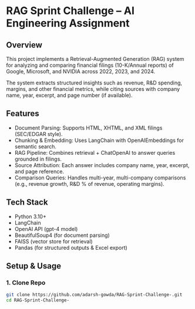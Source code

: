 # RAG Sprint Challenge – AI Engineering Assignment

## Overview
This project implements a Retrieval-Augmented Generation (RAG) system for analyzing and comparing financial filings (10-K/Annual reports) of Google, Microsoft, and NVIDIA across 2022, 2023, and 2024.

The system extracts structured insights such as revenue, R&D spending, margins, and other financial metrics, while citing sources with company name, year, excerpt, and page number (if available).

## Features
- Document Parsing: Supports HTML, XHTML, and XML filings (SEC/EDGAR style).
- Chunking & Embedding: Uses LangChain with OpenAIEmbeddings for semantic search.
- RAG Pipeline: Combines retrieval + ChatOpenAI to answer queries grounded in filings.
- Source Attribution: Each answer includes company name, year, excerpt, and page reference.
- Comparison Queries: Handles multi-year, multi-company comparisons (e.g., revenue growth, R&D % of revenue, operating margins).

## Tech Stack
- Python 3.10+
- LangChain
- OpenAI API (gpt-4 model)
- BeautifulSoup4 (for document parsing)
- FAISS (vector store for retrieval)
- Pandas (for structured outputs & Excel export)


## Setup & Usage

### 1. Clone Repo
```bash
git clone https://github.com/adarsh-gowda/RAG-Sprint-Challenge-.git
cd RAG-Sprint-Challenge-
```

